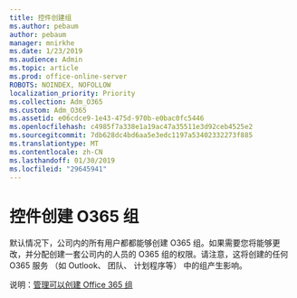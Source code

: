 ```yaml
---
title: 控件创建组
ms.author: pebaum
author: pebaum
manager: mnirkhe
ms.date: 1/23/2019
ms.audience: Admin
ms.topic: article
ms.prod: office-online-server
ROBOTS: NOINDEX, NOFOLLOW
localization_priority: Priority
ms.collection: Adm_O365
ms.custom: Adm_O365
ms.assetid: e06cdce9-1e43-475d-970b-e0bac0fc5446
ms.openlocfilehash: c4985f7a338e1a19ac47a35511e3d92ceb4525e2
ms.sourcegitcommit: 7db628dc4bd6aa5e3edc1197a53402332273f885
ms.translationtype: MT
ms.contentlocale: zh-CN
ms.lasthandoff: 01/30/2019
ms.locfileid: "29645941"
---
```

# <a name="control-creation-of-o365-groups"></a>控件创建 O365 组

默认情况下，公司内的所有用户都都能够创建 O365 组。如果需要您将能够更改，并分配创建一套公司内的人员的 O365 组的权限。请注意，这将创建的任何 O365 服务 （如 Outlook、 团队、 计划程序等） 中的组产生影响。
  
说明：[管理可以创建 Office 365 组](https://docs.microsoft.com/office365/admin/create-groups/manage-creation-of-groups)
